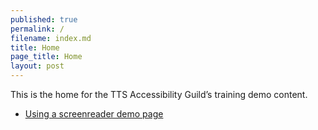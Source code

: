 ```yaml
---
published: true
permalink: /
filename: index.md
title: Home
page_title: Home
layout: post
---
```


This is the home for the TTS Accessibility Guild’s training demo content. 

- [Using a screenreader demo page](/screenreader/)